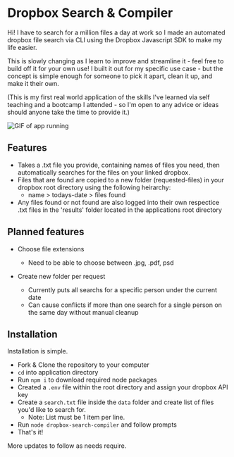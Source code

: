# Dropbox Search & Compiler
Hi! I have to search for a million files a day at work so I made an automated dropbox file search via CLI using the Dropbox Javascript SDK to make my life easier.

This is slowly changing as I learn to improve and streamline it - feel free to build off it for your own use! I built it out for my specific use case - but the concept is simple enough for someone to pick it apart, clean it up, and make it their own.

(This is my first real world application of the skills I've learned via self teaching and a bootcamp I attended - so I'm open to any advice or ideas should anyone take the time to provide it.)

![GIF of app running](img/app-gif.gif)

## Features

* Takes a .txt file you provide, containing names of files you need, then automatically searches for the files on your linked dropbox.
* Files that are found are copied to a new folder (requested-files) in your dropbox root directory using the following heirarchy: 
  * name > todays-date > files found
* Any files found or not found are also logged into their own respectice .txt files in the 'results' folder located in the applications root directory

## Planned features

* Choose file extensions
  * Need to be able to choose between .jpg, .pdf, psd

* Create new folder per request
  * Currently puts all searchs for a specific person under the current date
  * Can cause conflicts if more than one search for a single person on the same day without manual cleanup

## Installation

Installation is simple.
* Fork & Clone the repository to your computer
* `cd` into application directory
* Run `npm i` to download required node packages
* Created a `.env` file within the root directory and assign your dropbox API key
* Create a `search.txt` file inside the `data` folder and create list of files you'd like to search for.
  * Note: List must be 1 item per line. 
* Run `node dropbox-search-compiler` and follow prompts
* That's it!

More updates to follow as needs require.